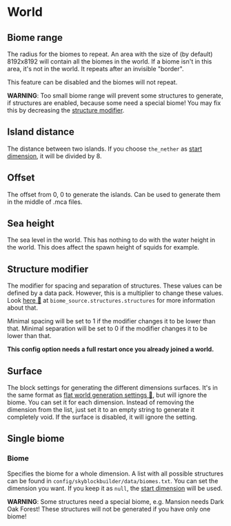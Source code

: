 # World
## Biome range
The radius for the biomes to repeat. An area with the size of (by default) 8192x8192 will contain all the biomes in the
world. If a biome isn't in this area, it's not in the world. It repeats after an invisible "border".

This feature can be disabled and the biomes will not repeat.

**WARNING**: Too small biome range will prevent some structures to generate, if structures are enabled, because some need
a special biome! You may fix this by decreasing the [structure modifier](#structure-modifier).

## Island distance
The distance between two islands. If you choose `the_nether` as [start dimension](spawn.md#dimension), it will be 
divided by 8.

## Offset
The offset from 0, 0 to generate the islands. Can be used to generate them in the middle of .mca files.

## Sea height
The sea level in the world. This has nothing to do with the water height in the world. This does affect the spawn height
of squids for example.

## Structure modifier
The modifier for spacing and separation of structures. These values can be defined by a data pack. However, this is a
multiplier to change these values. Look [here 🔗](https://minecraft.fandom.com/wiki/Custom#Generator_types) at 
`biome_source.structures.structures` for more information about that.

Minimal spacing will be set to 1 if the modifier changes it to be lower than that.
Minimal separation will be set to 0 if the modifier changes it to be lower than that.

**This config option needs a full restart once you already joined a world.**

## Surface
The block settings for generating the different dimensions surfaces. It's in the same format as 
[flat world generation settings 🔗](https://minecraft.fandom.com/wiki/Superflat#Preset_code_format), but will ignore
the biome. You can set it for each dimension. Instead of removing the dimension from the list, just set it to an empty
string to generate it completely void. If the surface is disabled, it will ignore the setting.

## Single biome
### Biome
Specifies the biome for a whole dimension. A list with all possible structures can be found in 
`config/skyblockbuilder/data/biomes.txt`. You can set the dimension you want. If you keep it as `null`, the 
[start dimension](spawn.md#dimension) will be used.

**WARNING**: Some structures need a special biome, e.g. Mansion needs Dark Oak Forest! These structures will not be generated if you have only one biome!